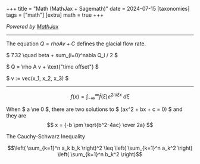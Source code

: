 +++
title = "Math (MathJax + Sagemath)"
date = 2024-07-15
[taxonomies]
tags = ["math"]
[extra]
math = true
+++

*Powered by [MathJax](https://www.mathjax.org/)*

---

The equation $Q = rho A v + C$
defines the glacial flow rate.

$ 7.32 \quad beta +
  sum_(i=0)^nabla Q_i / 2 $

$ Q = \rho A v + \text{"time offset"} $


$ v := vec(x_1, x_2, x_3) $

---

$$
f(x) = \int_{-\infty}^\infty \hat f(\xi) e^{2 \pi i \xi x}\ d\xi
$$

When $ a \ne 0 $, there are two solutions to $ (ax^2 + bx + c = 0) $ and they are
$$ x = {-b \pm \sqrt{b^2-4ac} \over 2a} $$

The Cauchy-Schwarz Inequality

$$\left( \sum_{k=1}^n a_k b_k \right)^2 \leq \left( \sum_{k=1}^n a_k^2 \right) \left( \sum_{k=1}^n b_k^2 \right)$$
